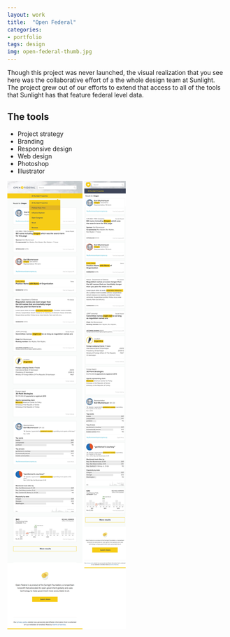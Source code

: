 ```yaml
---
layout: work
title:  "Open Federal"
categories:
- portfolio
tags: design
img: open-federal-thumb.jpg
---
```


<div class="prose two-col wide">
	<p>Though this project was never launched, the visual realization that you see here was the collaborative effort of a the whole design team at Sunlight. The project grew out of our efforts to extend that access to all of the tools that Sunlight has that feature federal level data.
	</p>
</div>

<div class="prose two-col narrow">
	<h2 class="beta">The tools</h2>
	<ul>
	<li>Project strategy</li>
	<li>Branding</li>
	<li>Responsive design</li>
	<li>Web design</li>
	<li>Photoshop</li>
	<li>Illustrator</li>
	</ul>
</div>


<img class="" src="/img/open-federal.jpg" />
